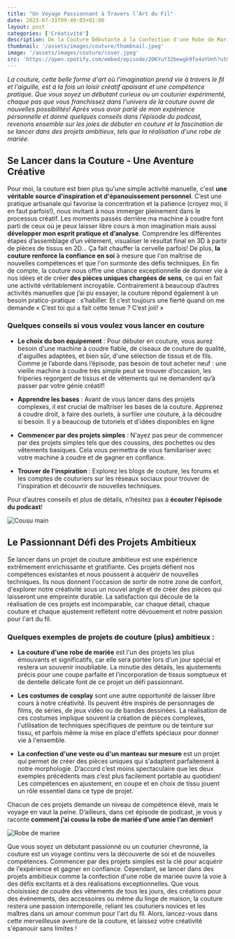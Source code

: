 ```yaml
---
title: "Un Voyage Passionnant à Travers l'Art du Fil"
date: 2023-07-31T09:49:03+01:00
layout: post
categories: ['Créativité']
description: De la Couture Débutante à la Confection d'une Robe de Mariée, mes conseils pour vous lancer!
thumbnail: '/assets/images/couture/thumbnail.jpeg'
image: '/assets/images/couture/cover.jpeg'
src: 'https://open.spotify.com/embed/episode/2OKYuY32bewgk9fo4aYUnh?utm_source=generator'
---
```


_La couture, cette belle forme d'art où l'imagination prend vie à travers le fil et l'aiguille, est à la fois un loisir créatif apaisant et une compétence pratique. Que vous soyez un débutant curieux ou un couturier expérimenté, chaque pas que vous franchissez dans l'univers de la couture ouvre de nouvelles possibilités! Après vous avoir parlé de mon expérience personnelle et donné quelques conseils dans l’épisode du podcast, revenons ensemble sur les joies de débuter en couture et la fascination de se lancer dans des projets ambitieux, tels que la réalisation d'une robe de mariée._

## Se Lancer dans la Couture - Une Aventure Créative

Pour moi, la couture est bien plus qu'une simple activité manuelle, c'est **une véritable source d'inspiration et d'épanouissement personnel**. C’est une pratique artisanale qui favorise la concentration et la patience (croyez moi, il en faut parfois!), nous invitant à nous immerger pleinement dans le processus créatif. Les moments passés derrière ma machine à coudre font parti de ceux où je peux laisser libre cours à mon imagination mais aussi **développer mon esprit pratique et d’analyse**. Comprendre les différentes étapes d’assemblage d’un vêtement, visualiser le résultat final en 3D à partir de pièces de tissus en 2D… Ça fait chauffer la cervelle parfois!
De plus, **la couture renforce la confiance en soi** à mesure que l'on maîtrise de nouvelles compétences et que l'on surmonte des défis techniques. En fin de compte, la couture nous offre une chance exceptionnelle de donner vie à nos idées et de créer **des pièces uniques chargées de sens**, ce qui en fait une activité véritablement incroyable. Contrairement à beaucoup d’autres activités manuelles que j’ai pu essayer, la couture répond également à un besoin pratico-pratique : s’habiller. Et c’est toujours une fierté quand on me demande « C’est toi qui a fait cette tenue ? C’est joli! »

### Quelques conseils si vous voulez vous lancer en couture

- **Le choix du bon équipement** : Pour débuter en couture, vous aurez besoin d'une machine à coudre fiable, de ciseaux de couture de qualité, d'aiguilles adaptées, et bien sûr, d'une sélection de tissus et de fils. Comme je l’aborde dans l’épisode, pas besoin de tout acheter neuf : une vieille machine à coudre très simple peut se trouver d’occasion, les friperies regorgent de tissus et de vêtements qui ne demandent qu’à passer par votre génie créatif!

- **Apprendre les bases** : Avant de vous lancer dans des projets complexes, il est crucial de maîtriser les bases de la couture. Apprenez à coudre droit, à faire des ourlets, à surfiler une couture, à la découdre si besoin. Il y a beaucoup de tutoriels et d’idées disponibles en ligne

- **Commencer par des projets simples** : N'ayez pas peur de commencer par des projets simples tels que des coussins, des pochettes ou des vêtements basiques. Cela vous permettra de vous familiariser avec votre machine à coudre et de gagner en confiance.

- **Trouver de l'inspiration** : Explorez les blogs de couture, les forums et les comptes de couturiers sur les réseaux sociaux pour trouver de l'inspiration et découvrir de nouvelles techniques.

Pour d’autres conseils et plus de détails, n’hésitez pas à **écouter l’épisode du podcast**!

![Cousu main](/images/couture/middle.jpeg)

## Le Passionnant Défi des Projets Ambitieux

Se lancer dans un projet de couture ambitieux est une expérience extrêmement enrichissante et gratifiante. Ces projets défient nos compétences existantes et nous poussent à acquérir de nouvelles techniques. Ils nous donnent l'occasion de sortir de notre zone de confort, d'explorer notre créativité sous un nouvel angle et de créer des pièces qui laisseront une empreinte durable. La satisfaction qui découle de la réalisation de ces projets est incomparable, car chaque détail, chaque couture et chaque ajustement reflètent notre dévouement et notre passion pour l'art du fil.

### Quelques exemples de projets de couture (plus) ambitieux :

- **La couture d'une robe de mariée** est l'un des projets les plus émouvants et significatifs, car elle sera portée lors d'un jour spécial et restera un souvenir inoubliable. La minutie des détails, les ajustements précis pour une coupe parfaite et l'incorporation de tissus somptueux et de dentelle délicate font de ce projet un défi passionnant.

- **Les costumes de cosplay** sont une autre opportunité de laisser libre cours à notre créativité. Ils peuvent être inspirés de personnages de films, de séries, de jeux vidéo ou de bandes dessinées. La réalisation de ces costumes implique souvent la création de pièces complexes, l'utilisation de techniques spécifiques de peinture ou de teinture sur tissu, et parfois même la mise en place d'effets spéciaux pour donner vie à l'ensemble.

- **La confection d'une veste ou d'un manteau sur mesure** est un projet qui permet de créer des pièces uniques qui s'adaptent parfaitement à notre morphologie. D’accord c’est moins spectaculaire que les deux exemples précédents mais c’est plus facilement portable au quotidien! Les compétences en ajustement, en coupe et en choix de tissu jouent un rôle essentiel dans ce type de projet.

Chacun de ces projets demande un niveau de compétence élevé, mais le voyage en vaut la peine. D’ailleurs, dans cet épisode de podcast, je vous y raconte **comment j’ai cousu la robe de mariée d’une amie l’an dernier!**

![Robe de mariee](/images/couture/end.jpeg)

Que vous soyez un débutant passionné ou un couturier chevronné, la couture est un voyage continu vers la découverte de soi et de nouvelles compétences. Commencer par des projets simples est la clé pour acquérir de l'expérience et gagner en confiance. Cependant, se lancer dans des projets ambitieux comme la confection d'une robe de mariée ouvre la voie à des défis excitants et à des réalisations exceptionnelles. Que vous choisissiez de coudre des vêtements de tous les jours, des créations pour des évènements, des accessoires ou même du linge de maison, la couture restera une passion intemporelle, reliant les couturiers novices et les maîtres dans un amour commun pour l'art du fil. Alors, lancez-vous dans cette merveilleuse aventure de la couture, et laissez votre créativité s'épanouir sans limites !
